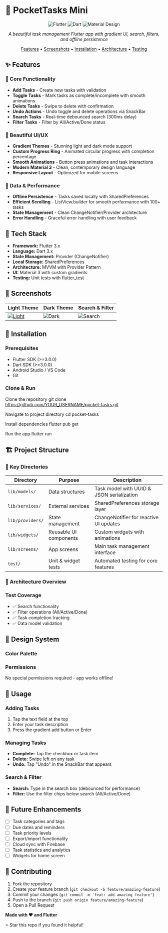 # 🚀 PocketTasks Mini

<div align="center">

![Flutter](https://img.shields.io/badge/Flutter-02569B?style=for-the-badge&logo=flutter&logoColor=white)
![Dart](https://img.shields.io/badge/Dart-0175C2?style=for-the-badge&logo=dart&logoColor=white)
![Material Design](https://img.shields.io/badge/Material%20Design-757575?style=for-the-badge&logo=material-design&logoColor=white)

*A beautiful task management Flutter app with gradient UI, search, filters, and offline persistence*

[Features](#-features) • [Screenshots](#-screenshots) • [Installation](#-installation) • [Architecture](#-architecture) • [Testing](#-testing)

</div>

## ✨ Features

### 📱 Core Functionality
- **Add Tasks** - Create new tasks with validation
- **Toggle Tasks** - Mark tasks as complete/incomplete with smooth animations
- **Delete Tasks** - Swipe to delete with confirmation
- **Undo Actions** - Undo toggle and delete operations via SnackBar
- **Search Tasks** - Real-time debounced search (300ms delay)
- **Filter Tasks** - Filter by All/Active/Done status

### 🎨 Beautiful UI/UX
- **Gradient Themes** - Stunning light and dark mode support
- **Custom Progress Ring** - Animated circular progress with completion percentage
- **Smooth Animations** - Button press animations and task interactions
- **Modern Material 3** - Clean, contemporary design language
- **Responsive Layout** - Optimized for mobile screens

### 💾 Data & Performance
- **Offline Persistence** - Tasks saved locally with SharedPreferences
- **Efficient Scrolling** - ListView.builder for smooth performance with 100+ tasks
- **State Management** - Clean ChangeNotifier/Provider architecture
- **Error Handling** - Graceful error handling with user feedback

## 🎯 Tech Stack

- **Framework:** Flutter 3.x
- **Language:** Dart 3.x
- **State Management:** Provider (ChangeNotifier)
- **Local Storage:** SharedPreferences
- **Architecture:** MVVM with Provider Pattern
- **UI:** Material 3 with custom gradients
- **Testing:** Unit tests with flutter_test

## 📱 Screenshots

| Light Theme | Dark Theme | Search & Filter |
|-------------|------------|-----------------|
|[ ![Light](screenshots/light.png)](https://github.com/tarunprajapati88/assignment-pocket-tasks/blob/main/Screenshot_2025-08-21-08-10-28-71_f212e371a3a872b6e47c8c7145b7047d.jpg) | ![Dark](screenshots/dark.png) | ![Search](screenshots/search.png) |

## 🚀 Installation

### Prerequisites
- Flutter SDK (>=3.0.0)
- Dart SDK (>=3.0.0)
- Android Studio / VS Code
- Git

### Clone & Run


Clone the repository
git clone https://github.com/YOUR_USERNAME/pocket-tasks.git

Navigate to project directory
cd pocket-tasks

Install dependencies
flutter pub get

Run the app
flutter run

## 🏗️ Project Structure



### 📁 Key Directories

| Directory | Purpose | Description |
|-----------|---------|-------------|
| `lib/models/` | Data structures | Task model with UUID & JSON serialization |
| `lib/services/` | External services | SharedPreferences storage layer |
| `lib/providers/` | State management | ChangeNotifier for reactive UI updates |
| `lib/widgets/` | Reusable UI components | Custom widgets with animations |
| `lib/screens/` | App screens | Main task management interface |
| `test/` | Unit & widget tests | Automated testing for core features |

### 🎯 Architecture Overview




### Test Coverage
- ✅ Search functionality
- ✅ Filter operations (All/Active/Done)
- ✅ Task completion tracking
- ✅ Data model validation

## 🎨 Design System

### Color Palette



### Permissions
No special permissions required - app works offline!

## 📖 Usage

### Adding Tasks
1. Tap the text field at the top
2. Enter your task description
3. Press the gradient add button or Enter

### Managing Tasks
- **Complete:** Tap the checkbox or task item
- **Delete:** Swipe left on any task
- **Undo:** Tap "Undo" in the SnackBar that appears

### Search & Filter
- **Search:** Type in the search box (debounced for performance)
- **Filter:** Use the filter chips below search (All/Active/Done)

## 🚧 Future Enhancements

- [ ] Task categories and tags
- [ ] Due dates and reminders
- [ ] Task priority levels
- [ ] Export/import functionality
- [ ] Cloud sync with Firebase
- [ ] Task statistics and analytics
- [ ] Widgets for home screen

## 🤝 Contributing

1. Fork the repository
2. Create your feature branch (`git checkout -b feature/amazing-feature`)
3. Commit your changes (`git commit -m 'feat: add amazing feature'`)
4. Push to the branch (`git push origin feature/amazing-feature`)
5. Open a Pull Request



**Made with ❤️ and Flutter**

⭐ Star this repo if you found it helpful!

</div>
